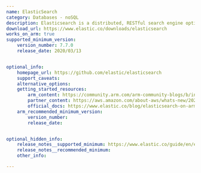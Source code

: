 ```yaml
---
name: ElasticSearch
category: Databases - noSQL
description: Elasticsearch is a distributed, RESTful search engine optimized for speed and relevance on production-scale workloads. You can use Elasticsearch to perform real-time search over massive datasets for applications.
download_url: https://www.elastic.co/downloads/elasticsearch
works_on_arm: true
supported_minimum_version:
    version_number: 7.7.0
    release_date: 2020/03/13


optional_info:
    homepage_url: https://github.com/elastic/elasticsearch
    support_caveats:
    alternative_options:
    getting_started_resources:
        arm_content: https://community.arm.com/arm-community-blogs/b/infrastructure-solutions-blog/posts/optimize-elasticsearch-deployment-arm-amazon-ec2-m6g
        partner_content: https://aws.amazon.com/about-aws/whats-new/2021/05/amazon-elasticsearch-service-offers-aws-graviton2-m6g-c6g-r6g-r6gd-instances/
        official_docs: https://www.elastic.co/blog/elasticsearch-on-arm
    arm_recommended_minimum_version:
        version_number:
        release_date:


optional_hidden_info:
    release_notes__supported_minimum: https://www.elastic.co/guide/en/elasticsearch/reference/7.7/release-notes-7.7.0.html 
    release_notes__recommended_minimum:
    other_info: 

---
```

